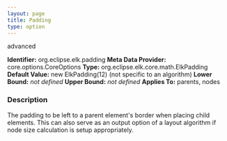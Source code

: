 ```yaml
---
layout: page
title: Padding
type: option
---
```

advanced

**Identifier:** org.eclipse.elk.padding
**Meta Data Provider:** core.options.CoreOptions
**Type:** org.eclipse.elk.core.math.ElkPadding
**Default Value:**  new ElkPadding(12)  (not specific to an algorithm)
**Lower Bound:** *not defined*
**Upper Bound:** *not defined*
**Applies To:** parents, nodes

### Description
The padding to be left to a parent element's border when placing child elements. This can also serve as an output option of a layout algorithm if node size calculation is setup appropriately.



